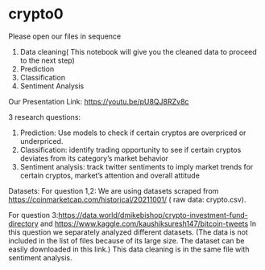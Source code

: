 # crypto0
Please open our files in sequence
1. Data cleaning( This notebook will give you the cleaned data to proceed to the next step)
2. Prediction
3. Classification
4. Sentiment Analysis




Our Presentation Link: https://youtu.be/pU8QJ8RZv8c

3 research questions:
1. Prediction: Use models to check if certain cryptos are overpriced or underpriced.
2. Classification: identify trading opportunity to see if certain cryptos deviates from its
category’s market behavior
3. Sentiment analysis: track twitter sentiments to imply market trends for certain cryptos,
market’s attention and overall attitude


Datasets:
For question 1,2: We are using datasets scraped from https://coinmarketcap.com/historical/20211001/ ( raw data: crypto.csv).

For question 3:https://data.world/dmikebishop/crypto-investment-fund-directory and https://www.kaggle.com/kaushiksuresh147/bitcoin-tweets In this question we separately analyzed different datasets. (The data is not included in the list of files because of its large size. The dataset can be easily downloaded in this link.)
This data cleaning is in the same file with sentiment analysis.
